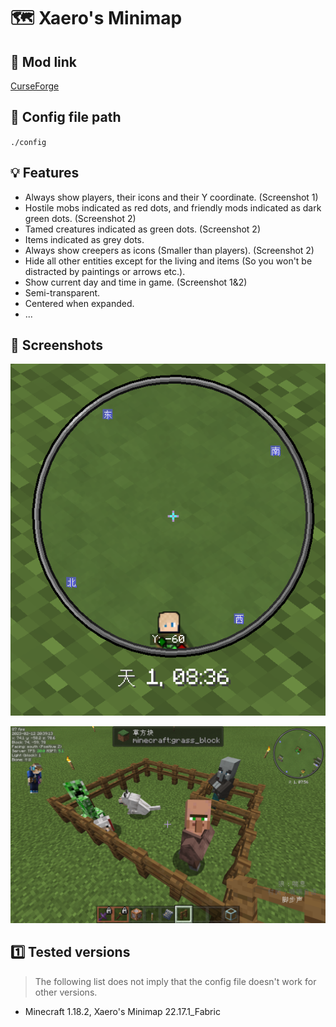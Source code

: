# 🗺️ Xaero's Minimap
## 🔗 Mod link
[CurseForge](https://www.curseforge.com/minecraft/mc-mods/xaeros-minimap)

## 📂 Config file path
`./config`

## 💡 Features
- Always show players, their icons and their Y coordinate. (Screenshot 1)
- Hostile mobs indicated as red dots, and friendly mods indicated as dark green dots. (Screenshot 2)
- Tamed creatures indicated as green dots. (Screenshot 2)
- Items indicated as grey dots.
- Always show creepers as icons (Smaller than players). (Screenshot 2)
- Hide all other entities except for the living and items (So you won't be distracted by paintings or arrows etc.).
- Show current day and time in game. (Screenshot 1&2)
- Semi-transparent.
- Centered when expanded.
- ...

## 📸 Screenshots
![1](./images/1.png)

![2](./images/2.png)

## 1️⃣ Tested versions
> The following list does not imply that the config file doesn't work for other versions.

- Minecraft 1.18.2, Xaero's Minimap 22.17.1_Fabric
